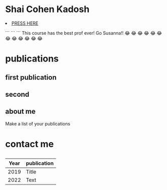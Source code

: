 # Shai Cohen Kadosh



<li><a href="https://www.shaicohen.net">PRESS HERE</a></li>

´´´
´´´
´´´
This course has the best prof ever! Go Susanna!! :joy: :joy: :joy: :joy: :joy: :joy: :joy: :joy: :joy: :joy: :joy: :joy: 
# publications
## first publication
## second
## about me
Make a list of your publications 
# contact me

##
| Year | publication |
| ----------- | ----------- |
| 2019 | Title |
| 2022 | Text |



